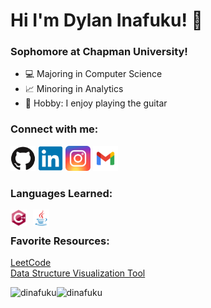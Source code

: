 # Hi I'm Dylan Inafuku! 👋 

### Sophomore at Chapman University!

- 💻 Majoring in Computer Science
- 📈 Minoring in Analytics
- 🎵 Hobby: I enjoy playing the guitar

### Connect with me:

[<img src='https://github.com/devicons/devicon/blob/master/icons/github/github-original.svg' alt='github' height='40'>](https://github.com/dinafuku)
[<img src='https://github.com/devicons/devicon/blob/master/icons/linkedin/linkedin-original.svg' alt='linkedin' height='40'>](www.linkedin.com/in/dylan-inafuku/)
[<img src='https://github.com/edent/SuperTinyIcons/blob/master/images/svg/instagram.svg' alt='instagram' height='40'>](https://www.instagram.com/dylan_inafuku)
[<img src='https://github.com/edent/SuperTinyIcons/blob/master/images/svg/gmail.svg' alt='gmail' height='40'>](mailto:dinafuku808@gmail.com)

### Languages Learned:

[<img align="left" alt="cplusplus" width="26px" src="https://github.com/devicons/devicon/blob/master/icons/cplusplus/cplusplus-original.svg" style="padding-right:10px;" />]()
[<img align="left" alt="java" width="26px" src="https://github.com/devicons/devicon/blob/master/icons/java/java-original.svg" style="padding-right:10px;" />]()

<br>

### Favorite Resources:

<a href="https://leetcode.com/" target="_blank">LeetCode</a><br>
<a href="https://www.cs.usfca.edu/~galles/visualization/Algorithms.html" target="_blank">Data Structure Visualization Tool</a>

<p><img align="left" src="https://github-readme-stats.vercel.app/api/top-langs?username=dinafuku&show_icons=true&locale=en&langs_count=5" alt="dinafuku" /></p>

<p>&nbsp;<img align="left" src="https://github-readme-stats.vercel.app/api?username=dinafuku&show_icons=true&locale=en" alt="dinafuku" /></p>